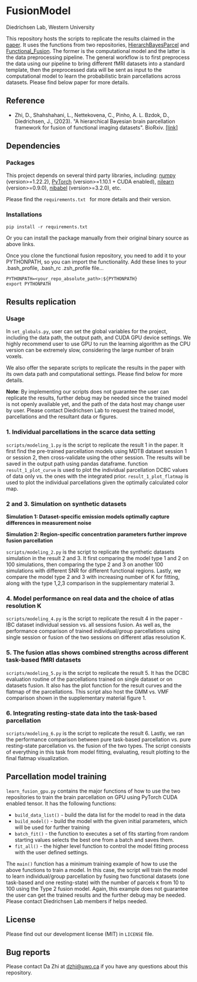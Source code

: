 FusionModel
====
Diedrichsen Lab, Western University

This repository hosts the scripts to replicate the results claimed in the 
[paper](https://www.diedrichsenlab.org/). It uses the functions from two repositories, [HierarchBayesParcel](https://github.com/DiedrichsenLab/HierarchBayesParcel)
and [Functional_Fusion](https://github.com/DiedrichsenLab/Functional_Fusion). The former is the 
computational model and the latter is the data preprocessing pipeline. The general workflow is
to first preprocess the data using our pipeline to bring different fMRI datasets into a standard 
template, then the preprocessed data will be sent as input to the computational model to learn 
the probabilistic brain parcellations across datasets. Please find below paper for more details.

Reference
------
* Zhi, D., Shahshahani, L., Nettekovena, C., Pinho, A. L. Bzdok, D., Diedrichsen, J., (2023). 
"A hierarchical Bayesian brain parcellation framework for fusion of functional imaging datasets". 
BioRxiv. [[link]](https://www.diedrichsenlab.org/)

Dependencies
------
### Packages
This project depends on several third party libraries, including: [numpy](https://numpy.org/) 
(version>=1.22.2), [PyTorch](https://pytorch.org/) (version>=1.10.1 + CUDA enabled), 
[nilearn](https://nilearn.github.io/stable/index.html) (version>=0.9.0),
[nibabel](https://nipy.org/nibabel/) (version>=3.2.0), etc.

Please find the `requirements.txt ` for more details and their version.

### Installations
```
pip install -r requirements.txt 
```

Or you can install the package manually from their original binary source as above links.

Once you clone the functional fusion repository, you need to add it to your PYTHONPATH, so you can
import the functionality. Add these lines to your .bash_profile, .bash_rc .zsh_profile file... 

```
PYTHONPATH=<your_repo_absolute_path>:${PYTHONPATH}
export PYTHONPATH
```

Results replication
------
### Usage
In `set_globals.py`, user can set the global variables for the project, including the data path,
the output path, and CUDA GPU device settings. We highly recommend user to use GPU to run the 
learning algorithm as the CPU version can be extremely slow, considering the large number of brain
voxels.

We also offer the separate scripts to replicate the results in the paper with its own data path 
and computational settings. Please find below for more details.

**Note**: By implementing our scripts does not guarantee the user can replicate the results, 
further debug may be needed since the trained model is not openly available yet, and the path of 
the data host may change user by user. Please contact Diedrichsen Lab to request the trained 
model, parcellations and the resultant data or figures.

### 1. Individual parcellations in the scarce data setting
`scripts/modeling_1.py` is the script to replicate the result 1 in the paper. It first find the 
pre-trained parcellation models using MDTB dataset session 1 or session 2, then cross-validate 
using the other session. The results will be saved in the output path using pandas dataframe. 
function `result_1_plot_curve` is used to plot the individual parcellation DCBC values of data only 
vs. the ones with the integrated prior. `result_1_plot_flatmap` is used to plot the individual 
parcellations given the optimally calculated color map.

### 2 and 3. Simulation on synthetic datasets
**Simulation 1: Dataset-specific emission models optimally capture differences in measurement 
noise**

**Simulation 2: Region-specific concentration parameters further improve fusion parcellation**

`scripts/modeling_2.py` is the script to replicate the synthetic datasets simulation in the 
result 2 and 3. It first comparing the model type 1 and 2 on 100 simulations, then comparing the
type 2 and 3 on another 100 simulations with different SNR for different functional regions. 
Lastly, we compare the model type 2 and 3 with increasing number of K for fitting, along with 
the type 1,2,3 comparison in the supplementary material 3.

### 4. Model performance on real data and the choice of atlas resolution K
`scripts/modeling_4.py` is the script to replicate the result 4 in the paper - IBC dataset
individual session vs. all sessions fusion. As well as, the performance comparison 
of trained individual/group parcellations using single session or fusion of the two sessions on 
different atlas resolution K.

### 5. The fusion atlas shows combined strengths across different task-based fMRI datasets
`scripts/modeling_5.py` is the script to replicate the result 5. It has the DCBC evaluation 
routine of the parcellations trained on single dataset or on datasets fusion. It also has the 
plot function for the result curves and the flatmap of the parcellations. This script also host 
the GMM vs. VMF comparison shown in the supplementary material figure 1.

### 6. Integrating resting-state data into the task-based parcellation
`scripts/modeling_6.py` is the script to replicate the result 6. Lastly, we ran the performance
comparison between pure task-based parcellation vs. pure resting-state parcellation vs. the 
fusion of the two types. The script consists of everything in this task from model fitting, 
evaluating, result plotting to the final flatmap visualization.


Parcellation model training
------
`learn_fusion_gpu.py` contains the major functions of how to use the two repositories to train 
the brain parcellation on GPU using PyTorch CUDA enabled tensor. It has the following functions:

* `build_data_list()` - build the data list for the model to read in the data
* `build_model()` - build the model with the given initial parameters, which will be used for 
  further training
* `batch_fit()` - the function to executes a set of fits starting from random starting values
selects the best one from a batch and saves them.
* `fit_all()` - the higher level function to control the model fitting process with the user 
defined settings.

The `main()` function has a minimum training example of how to use the above functions to train 
a model. In this case, the script will train the model to learn individual/group parcellation by 
fusing two functional datasets (one task-based and one resting-state) with the number of parcels
`K` from 10 to 100 using the Type 2 fusion model. Again, this example does not guarantee the 
user can get the trained results and the further debug may be needed. Please contact Diedrichsen 
Lab members if helps needed.

License
------
Please find out our development license (MIT) in `LICENSE` file.

Bug reports
------
Please contact Da Zhi at dzhi@uwo.ca if you have any questions about this repository.